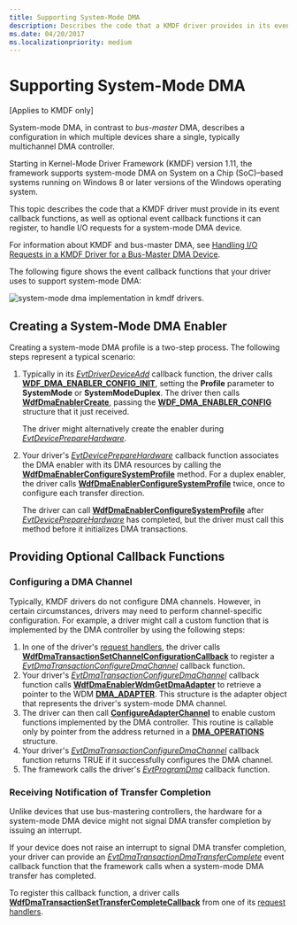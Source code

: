 ```yaml
---
title: Supporting System-Mode DMA
description: Describes the code that a KMDF driver provides in its event callback functions to handle I/O requests for a system-mode DMA device.
ms.date: 04/20/2017
ms.localizationpriority: medium
---
```


# Supporting System-Mode DMA


\[Applies to KMDF only\]

System-mode DMA, in contrast to *bus-master* DMA, describes a configuration in which multiple devices share a single, typically multichannel DMA controller.

Starting in Kernel-Mode Driver Framework (KMDF) version 1.11, the framework supports system-mode DMA on System on a Chip (SoC)–based systems running on Windows 8 or later versions of the Windows operating system.

This topic describes the code that a KMDF driver must provide in its event callback functions, as well as optional event callback functions it can register, to handle I/O requests for a system-mode DMA device.

For information about KMDF and bus-master DMA, see [Handling I/O Requests in a KMDF Driver for a Bus-Master DMA Device](handling-i-o-requests-in-a-kmdf-driver-for-a-bus-master-dma-device.md).

The following figure shows the event callback functions that your driver uses to support system-mode DMA:

![system-mode dma implementation in kmdf drivers.](images/sys-mode-dma-in-kmdf.png)

## Creating a System-Mode DMA Enabler


Creating a system-mode DMA profile is a two-step process. The following steps represent a typical scenario:

1.  Typically in its [*EvtDriverDeviceAdd*](/windows-hardware/drivers/ddi/wdfdriver/nc-wdfdriver-evt_wdf_driver_device_add) callback function, the driver calls [**WDF\_DMA\_ENABLER\_CONFIG\_INIT**](/windows-hardware/drivers/ddi/wdfdmaenabler/nf-wdfdmaenabler-wdf_dma_enabler_config_init), setting the **Profile** parameter to **SystemMode** or **SystemModeDuplex**. The driver then calls [**WdfDmaEnablerCreate**](/windows-hardware/drivers/ddi/wdfdmaenabler/nf-wdfdmaenabler-wdfdmaenablercreate), passing the [**WDF\_DMA\_ENABLER\_CONFIG**](/windows-hardware/drivers/ddi/wdfdmaenabler/ns-wdfdmaenabler-_wdf_dma_enabler_config) structure that it just received.

    The driver might alternatively create the enabler during [*EvtDevicePrepareHardware*](/windows-hardware/drivers/ddi/wdfdevice/nc-wdfdevice-evt_wdf_device_prepare_hardware).

2.  Your driver's [*EvtDevicePrepareHardware*](/windows-hardware/drivers/ddi/wdfdevice/nc-wdfdevice-evt_wdf_device_prepare_hardware) callback function associates the DMA enabler with its DMA resources by calling the [**WdfDmaEnablerConfigureSystemProfile**](/windows-hardware/drivers/ddi/wdfdmaenabler/nf-wdfdmaenabler-wdfdmaenablerconfiguresystemprofile) method. For a duplex enabler, the driver calls [**WdfDmaEnablerConfigureSystemProfile**](/windows-hardware/drivers/ddi/wdfdmaenabler/nf-wdfdmaenabler-wdfdmaenablerconfiguresystemprofile) twice, once to configure each transfer direction.

    The driver can call [**WdfDmaEnablerConfigureSystemProfile**](/windows-hardware/drivers/ddi/wdfdmaenabler/nf-wdfdmaenabler-wdfdmaenablerconfiguresystemprofile) after [*EvtDevicePrepareHardware*](/windows-hardware/drivers/ddi/wdfdevice/nc-wdfdevice-evt_wdf_device_prepare_hardware) has completed, but the driver must call this method before it initializes DMA transactions.

## Providing Optional Callback Functions


### <a href="" id="configuring-a-system-mode-dma-enabler"></a>Configuring a DMA Channel

Typically, KMDF drivers do not configure DMA channels. However, in certain circumstances, drivers may need to perform channel-specific configuration. For example, a driver might call a custom function that is implemented by the DMA controller by using the following steps:

1.  In one of the driver's [request handlers](request-handlers.md), the driver calls [**WdfDmaTransactionSetChannelConfigurationCallback**](/windows-hardware/drivers/ddi/wdfdmatransaction/nf-wdfdmatransaction-wdfdmatransactionsetchannelconfigurationcallback) to register a [*EvtDmaTransactionConfigureDmaChannel*](/windows-hardware/drivers/ddi/wdfdmatransaction/nc-wdfdmatransaction-evt_wdf_dma_transaction_configure_dma_channel) callback function.
2.  Your driver's [*EvtDmaTransactionConfigureDmaChannel*](/windows-hardware/drivers/ddi/wdfdmatransaction/nc-wdfdmatransaction-evt_wdf_dma_transaction_configure_dma_channel) callback function calls [**WdfDmaEnablerWdmGetDmaAdapter**](/windows-hardware/drivers/ddi/wdfdmaenabler/nf-wdfdmaenabler-wdfdmaenablerwdmgetdmaadapter) to retrieve a pointer to the WDM [**DMA\_ADAPTER**](/windows-hardware/drivers/ddi/wdm/ns-wdm-_dma_adapter). This structure is the adapter object that represents the driver's system-mode DMA channel.
3.  The driver can then call [**ConfigureAdapterChannel**](/windows-hardware/drivers/ddi/wdm/nc-wdm-pconfigure_adapter_channel) to enable custom functions implemented by the DMA controller. This routine is callable only by pointer from the address returned in a [**DMA\_OPERATIONS**](/windows-hardware/drivers/ddi/wdm/ns-wdm-_dma_operations) structure.
4.  Your driver's [*EvtDmaTransactionConfigureDmaChannel*](/windows-hardware/drivers/ddi/wdfdmatransaction/nc-wdfdmatransaction-evt_wdf_dma_transaction_configure_dma_channel) callback function returns TRUE if it successfully configures the DMA channel.
5.  The framework calls the driver's [*EvtProgramDma*](/windows-hardware/drivers/ddi/wdfdmatransaction/nc-wdfdmatransaction-evt_wdf_program_dma) callback function.

### Receiving Notification of Transfer Completion

Unlike devices that use bus-mastering controllers, the hardware for a system-mode DMA device might not signal DMA transfer completion by issuing an interrupt.

If your device does not raise an interrupt to signal DMA transfer completion, your driver can provide an [*EvtDmaTransactionDmaTransferComplete*](/windows-hardware/drivers/ddi/wdfdmatransaction/nc-wdfdmatransaction-evt_wdf_dma_transaction_dma_transfer_complete) event callback function that the framework calls when a system-mode DMA transfer has completed.

To register this callback function, a driver calls [**WdfDmaTransactionSetTransferCompleteCallback**](/windows-hardware/drivers/ddi/wdfdmatransaction/nf-wdfdmatransaction-wdfdmatransactionsettransfercompletecallback) from one of its [request handlers](request-handlers.md).

 

